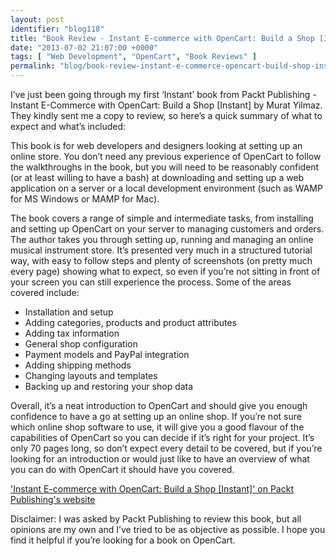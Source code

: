 ```yaml
---
layout: post
identifier: "blog118"
title: "Book Review - Instant E-commerce with OpenCart: Build a Shop [Instant] by Murat Yilmaz (Packt Publishing)"
date: "2013-07-02 21:07:00 +0000"
tags: [ "Web Development", "OpenCart", "Book Reviews" ]
permalink: "blog/book-review-instant-e-commerce-opencart-build-shop-instant-murat-yilmaz-packt-publishing"
---
```

I’ve just been going through my first ‘Instant’ book from Packt Publishing - Instant E-Commerce with OpenCart: Build a Shop [Instant] by Murat Yilmaz. They kindly sent me a copy to review, so here’s a quick summary of what to expect and what’s included:

This book is for web developers and designers looking at setting up an online store. You don’t need any previous experience of OpenCart to follow the walkthroughs in the book, but you will need to be reasonably confident (or at least willing to have a bash) at downloading and setting up a web application on a server or a local development environment (such as WAMP for MS Windows or MAMP for Mac).

<!--more-->

The book covers a range of simple and intermediate tasks, from installing and setting up OpenCart on your server to managing customers and orders. The author takes you through setting up, running and managing an online musical instrument store. It’s presented very much in a structured tutorial way, with easy to follow steps and plenty of screenshots (on pretty much every page) showing what to expect, so even if you’re not sitting in front of your screen you can still experience the process. Some of the areas covered include:

*   Installation and setup
*   Adding categories, products and product attributes
*   Adding tax information
*   General shop configuration
*   Payment models and PayPal integration
*   Adding shipping methods
*   Changing layouts and templates
*   Backing up and restoring your shop data

Overall, it’s a neat introduction to OpenCart and should give you enough confidence to have a go at setting up an online shop. If you’re not sure which online shop software to use, it will give you a good flavour of the capabilities of OpenCart so you can decide if it’s right for your project. It’s only 70 pages long, so don’t expect every detail to be covered, but if you’re looking for an introduction or would just like to have an overview of what you can do with OpenCart it should have you covered.

['Instant E-commerce with OpenCart: Build a Shop [Instant]' on Packt Publishing's website](http://www.packtpub.com/ecommerce-with-opencart/book)

Disclaimer: I was asked by Packt Publishing to review this book, but all opinions are my own and I’ve tried to be as objective as possible. I hope you find it helpful if you’re looking for a book on OpenCart.